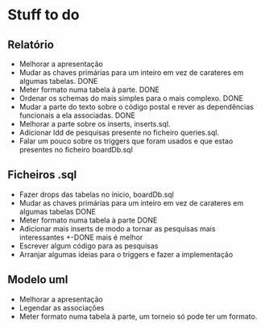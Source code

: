 # Stuff to do #

## Relatório ##
* Melhorar a apresentação
* Mudar as chaves primárias para um inteiro em vez de carateres em algumas tabelas. DONE
* Meter formato numa tabela à parte. DONE
* Ordenar os schemas do mais simples para o mais complexo. DONE
* Mudar a parte do texto sobre o código postal e rever as dependências funcionais a ela associadas. DONE
* Melhorar a parte sobre os inserts, inserts.sql.
* Adicionar ldd de pesquisas presente no ficheiro queries.sql.
* Falar um pouco sobre os triggers que foram usados e que estao presentes no ficheiro boardDb.sql

## Ficheiros .sql ##
* Fazer drops das tabelas no ínicio, boardDb.sql
* Mudar as chaves primárias para um inteiro em vez de carateres em algumas tabelas DONE
* Meter formato numa tabela à parte DONE
* Adicionar mais inserts de modo a tornar as pesquisas mais interessantes +-DONE mais é melhor
* Escrever algum código para as pesquisas
* Arranjar algumas ideias para o triggers e fazer a implementação

## Modelo uml ##
* Melhorar a apresentação
* Legendar as associações
* Meter formato numa tabela à parte, um torneio só pode ter um formato.




